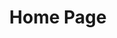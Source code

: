 ---
layout: home
title: Home Page
lastUpdated: false
editLink: false
prev: false
next: false

hero:
  name: Sector's Edge
  text: Mapmaking Documentation
  tagline: Opening up map making to everybody.
  image:
    src: /scaffolding.png
    alt: A render of some scaffolding from Irridyne Laboratory, the Sector's Edge map
  actions:
    - theme: brand
      text: Take me there
      link: /legacy_index.md
    - theme: alt
      text: Guides and resources
      link: /resources.md
---